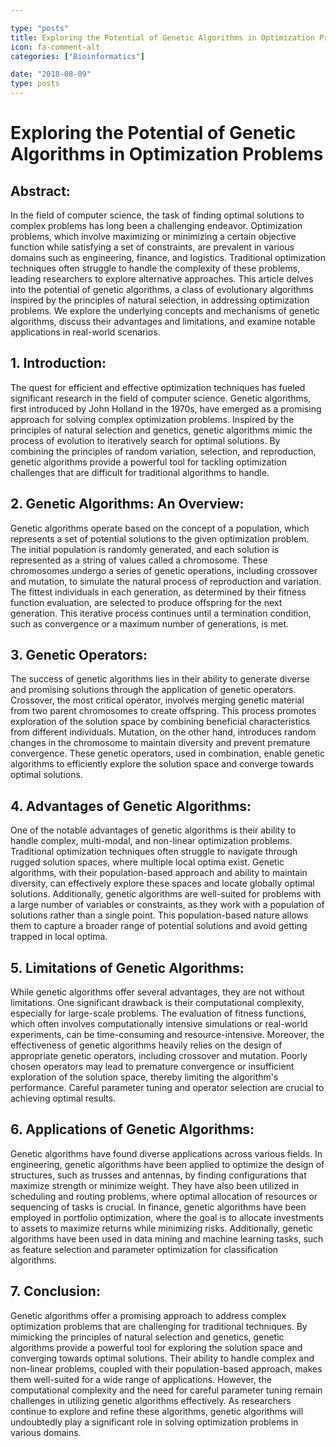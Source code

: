 ```yaml
---

type: "posts"
title: Exploring the Potential of Genetic Algorithms in Optimization Problems
icon: fa-comment-alt
categories: ["Bioinformatics"]

date: "2018-08-09"
type: posts
---
```





# Exploring the Potential of Genetic Algorithms in Optimization Problems

## Abstract:
In the field of computer science, the task of finding optimal solutions to complex problems has long been a challenging endeavor. Optimization problems, which involve maximizing or minimizing a certain objective function while satisfying a set of constraints, are prevalent in various domains such as engineering, finance, and logistics. Traditional optimization techniques often struggle to handle the complexity of these problems, leading researchers to explore alternative approaches. This article delves into the potential of genetic algorithms, a class of evolutionary algorithms inspired by the principles of natural selection, in addressing optimization problems. We explore the underlying concepts and mechanisms of genetic algorithms, discuss their advantages and limitations, and examine notable applications in real-world scenarios.

## 1. Introduction:
The quest for efficient and effective optimization techniques has fueled significant research in the field of computer science. Genetic algorithms, first introduced by John Holland in the 1970s, have emerged as a promising approach for solving complex optimization problems. Inspired by the principles of natural selection and genetics, genetic algorithms mimic the process of evolution to iteratively search for optimal solutions. By combining the principles of random variation, selection, and reproduction, genetic algorithms provide a powerful tool for tackling optimization challenges that are difficult for traditional algorithms to handle.

## 2. Genetic Algorithms: An Overview:
Genetic algorithms operate based on the concept of a population, which represents a set of potential solutions to the given optimization problem. The initial population is randomly generated, and each solution is represented as a string of values called a chromosome. These chromosomes undergo a series of genetic operations, including crossover and mutation, to simulate the natural process of reproduction and variation. The fittest individuals in each generation, as determined by their fitness function evaluation, are selected to produce offspring for the next generation. This iterative process continues until a termination condition, such as convergence or a maximum number of generations, is met.

## 3. Genetic Operators:
The success of genetic algorithms lies in their ability to generate diverse and promising solutions through the application of genetic operators. Crossover, the most critical operator, involves merging genetic material from two parent chromosomes to create offspring. This process promotes exploration of the solution space by combining beneficial characteristics from different individuals. Mutation, on the other hand, introduces random changes in the chromosome to maintain diversity and prevent premature convergence. These genetic operators, used in combination, enable genetic algorithms to efficiently explore the solution space and converge towards optimal solutions.

## 4. Advantages of Genetic Algorithms:
One of the notable advantages of genetic algorithms is their ability to handle complex, multi-modal, and non-linear optimization problems. Traditional optimization techniques often struggle to navigate through rugged solution spaces, where multiple local optima exist. Genetic algorithms, with their population-based approach and ability to maintain diversity, can effectively explore these spaces and locate globally optimal solutions. Additionally, genetic algorithms are well-suited for problems with a large number of variables or constraints, as they work with a population of solutions rather than a single point. This population-based nature allows them to capture a broader range of potential solutions and avoid getting trapped in local optima.

## 5. Limitations of Genetic Algorithms:
While genetic algorithms offer several advantages, they are not without limitations. One significant drawback is their computational complexity, especially for large-scale problems. The evaluation of fitness functions, which often involves computationally intensive simulations or real-world experiments, can be time-consuming and resource-intensive. Moreover, the effectiveness of genetic algorithms heavily relies on the design of appropriate genetic operators, including crossover and mutation. Poorly chosen operators may lead to premature convergence or insufficient exploration of the solution space, thereby limiting the algorithm's performance. Careful parameter tuning and operator selection are crucial to achieving optimal results.

## 6. Applications of Genetic Algorithms:
Genetic algorithms have found diverse applications across various fields. In engineering, genetic algorithms have been applied to optimize the design of structures, such as trusses and antennas, by finding configurations that maximize strength or minimize weight. They have also been utilized in scheduling and routing problems, where optimal allocation of resources or sequencing of tasks is crucial. In finance, genetic algorithms have been employed in portfolio optimization, where the goal is to allocate investments to assets to maximize returns while minimizing risks. Additionally, genetic algorithms have been used in data mining and machine learning tasks, such as feature selection and parameter optimization for classification algorithms.

## 7. Conclusion:
Genetic algorithms offer a promising approach to address complex optimization problems that are challenging for traditional techniques. By mimicking the principles of natural selection and genetics, genetic algorithms provide a powerful tool for exploring the solution space and converging towards optimal solutions. Their ability to handle complex and non-linear problems, coupled with their population-based approach, makes them well-suited for a wide range of applications. However, the computational complexity and the need for careful parameter tuning remain challenges in utilizing genetic algorithms effectively. As researchers continue to explore and refine these algorithms, genetic algorithms will undoubtedly play a significant role in solving optimization problems in various domains.